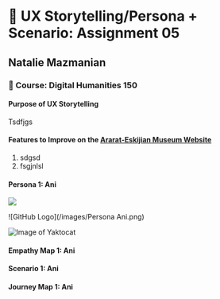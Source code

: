 # :bust_in_silhouette: UX Storytelling/Persona + Scenario: Assignment 05
## Natalie Mazmanian 
### :book: Course: Digital Humanities 150 

#### Purpose of UX Storytelling

Tsdfjgs

#### Features to Improve on the [Ararat-Eskijian Museum Website](https://www.ararat-eskijian-museum.com/)

1. sdgsd
2. fsgjnlsl

#### Persona 1: Ani
<img src="Persona Ani.png">

![GitHub Logo](/images/Persona Ani.png)

![Image of Yaktocat](https://github.com/mysticaltofu/DH150-NATALIEMAZMANIAN/blob/main/Persona%20Ani.png)

#### Empathy Map 1: Ani

#### Scenario 1: Ani
#### Journey Map 1: Ani
